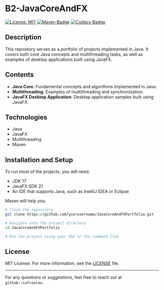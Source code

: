# B2-JavaCoreAndFX 

[![License: MIT](https://img.shields.io/badge/License-MIT-yellow.svg)](https://github.com/safroalex/B2-JavaCoreAndFX/blob/main/LICENSE)
[![Maven Badge](https://img.shields.io/badge/Maven-orange)](https://maven.apache.org/)
[![Codacy Badge](https://app.codacy.com/project/badge/Grade/26ff95aa27544807b98bf02d3151efea)](https://app.codacy.com/gh/safroalex/B2-JavaCoreAndFX/dashboard?utm_source=gh&utm_medium=referral&utm_content=&utm_campaign=Badge_grade)

## Description

This repository serves as a portfolio of projects implemented in Java. It covers both core Java concepts and multithreading tasks, as well as examples of desktop applications built using JavaFX.

## Contents

- **Java Core**: Fundamental concepts and algorithms implemented in Java.
- **Multithreading**: Examples of multithreading and synchronization.
- **JavaFX Desktop Application**: Desktop application samples built using JavaFX.

## Technologies

- Java
- JavaFX
- Multithreading
- Maven

## Installation and Setup

To run most of the projects, you will need:

- JDK 17
- JavaFX SDK 21
- An IDE that supports Java, such as IntelliJ IDEA or Eclipse

Maven will help you.

```bash
# Clone the repository
git clone https://github.com/yourusername/JavaCoreAndFXPortfolio.git

# Navigate into the project directory
cd JavaCoreAndFXPortfolio

# Run the project using your IDE or the command line
```

## License

MIT License. For more information, see the [LICENSE](LICENSE) file.

---

For any questions or suggestions, feel free to reach out at `github::safroalex`.
